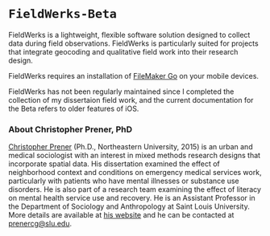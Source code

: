 # `FieldWerks-Beta`

FieldWerks is a lightweight, flexible software solution designed to collect data during field observations. FieldWerks is particularly suited for projects that integrate geocoding and qualitative field work into their research design.

FieldWerks requires an installation of [FileMaker Go](http://www.filemaker.com/products/filemaker-go/) on your mobile devices.

FieldWerks has not been regularly maintained since I completed the collection of my dissertaion field work, and the current documentation for the Beta refers to older features of iOS.

### About Christopher Prener, PhD
[Christopher Prener](http://chrisprener.net) (Ph.D., Northeastern University, 2015) is an urban and medical sociologist with an interest in mixed methods research designs that incorporate spatial data. His dissertation examined the effect of neighborhood context and conditions on emergency medical services work, particularly with patients who have mental illnesses or substance use disorders. He is also part of a research team examining the effect of literacy on mental health service use and recovery. He is an Assistant Professor in the Department of Sociology and Anthropology at Saint Louis University. More details are available at [his website](http://www.chrisprener.net) and he can be contacted at [prenercg@slu.edu](mailto:prenercg@slu.edu).
